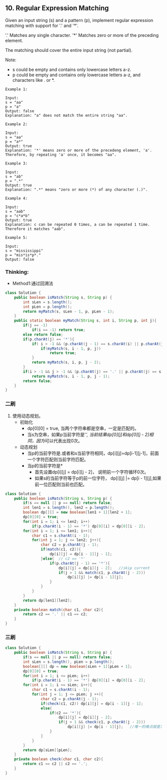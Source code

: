## 10. Regular Expression Matching
Given an input string (s) and a pattern (p), implement regular expression matching with support for '.' and '*'.

'.' Matches any single character.
'*' Matches zero or more of the preceding element.

The matching should cover the entire input string (not partial).

Note:

* s could be empty and contains only lowercase letters a-z.
* p could be empty and contains only lowercase letters a-z, and characters like . or *.

```
Example 1:

Input:
s = "aa"
p = "a"
Output: false
Explanation: "a" does not match the entire string "aa".

Example 2:

Input:
s = "aa"
p = "a*"
Output: true
Explanation: '*' means zero or more of the precedeng element, 'a'. Therefore, by repeating 'a' once, it becomes "aa".

Example 3:

Input:
s = "ab"
p = ".*"
Output: true
Explanation: ".*" means "zero or more (*) of any character (.)".

Example 4:

Input:
s = "aab"
p = "c*a*b"
Output: true
Explanation: c can be repeated 0 times, a can be repeated 1 time. Therefore it matches "aab".

Example 5:

Input:
s = "mississippi"
p = "mis*is*p*."
Output: false
```

### Thinking:
* Method1:通过回溯法

```Java
class Solution {
    public boolean isMatch(String s, String p) {
        int sLen = s.length();
        int pLen = p.length();
        return myMatch(s, sLen - 1, p, pLen - 1);
    }
    public static boolean myMatch(String s, int i, String p, int j){
        if(j == -1)
            if(i == -1) return true;
        else return false;
        if(p.charAt(j) == '*'){
            if( i > -1 && (p.charAt(j - 1) == s.charAt(i) || p.charAt(j - 1) == '.')){
                if(myMatch(s, i - 1, p, j))
                    return true;
            }
            return myMatch(s, i, p, j - 2);
        }
        if(i > -1 && j > -1 && (p.charAt(j) == '.' || p.charAt(j) == s.charAt(i)))
            return myMatch(s, i - 1, p, j - 1);
        return false;
    }
}
```

### 二刷
1. 使用动态规划。
	* 初始化
		* dp[0][0] = true, 当两个字符串都是空串，一定是匹配的。
		* 当s为空串，如果p当前字符是'*', 当前结果dp[0][j]和dp[0][j - 2]相同，因为*可以代表出现0次。
	* 动态规划
		* 当p的当前字符是.或者和s当前字符相同，dp[i][j]=dp[i-1][j-1]，前面一个字符匹配则当前字符匹配。
		* 当p的当前字符是*
			* 首先设置dp[i][j] = dp[i][j - 2]， 说明前一个字符循环0次。
			* 如果s的当前字符等于p的前一位字符， dp[i][j] |= dp[i - 1][j],如果前一位匹配则当前也匹配。

```Java
class Solution {
    public boolean isMatch(String s, String p) {
        if(s == null || p == null) return false;
        int len1 = s.length(), len2 = p.length();
        boolean dp[][] = new boolean[len1 + 1][len2 + 1];
        dp[0][0] = true;
        for(int i = 1; i <= len2; i++)
            if(p.charAt(i - 1) == '*') dp[0][i] = dp[0][i - 2];
        for(int i = 1; i <= len1; i++){
            char c1 = s.charAt(i - 1);
            for(int j = 1; j <= len2; j++){
                char c2 = p.charAt(j - 1);
                if(match(c1, c2)){
                    dp[i][j] = dp[i - 1][j - 1];
                }else{  // c2 == '*'
                    if(p.charAt(j - 1) == '*'){
                        dp[i][j] = dp[i][j - 2];   //skip current
                        if(j > 1 && match(c1, p.charAt(j - 2)))
                            dp[i][j] |= dp[i - 1][j];
                    }
                }
            }
        }
        return dp[len1][len2];
    }
    private boolean match(char c1, char c2){
        return c2 == '.' || c1 == c2;
    }
}
```

### 三刷

```Java
class Solution {
    public boolean isMatch(String s, String p) {
        if(s == null || p == null) return false;
        int sLen = s.length(), pLen = p.length();
        boolean[][] dp = new boolean[sLen + 1][pLen + 1];
        dp[0][0] = true;
        for(int i = 1; i <= pLen; i++)
            if(p.charAt(i - 1) == '*') dp[0][i] = dp[0][i - 2];
        for(int i = 1; i <= sLen; i++){
            char c1 = s.charAt(i - 1);
            for(int j = 1; j <= pLen; j ++){
                char c2 = p.charAt(j - 1);
                if(check(c1, c2)) dp[i][j] = dp[i - 1][j - 1];
                else{
                    if(c2 == '*'){
                        dp[i][j] = dp[i][j - 2];
                        if(j > 1 && check(c1, p.charAt(j - 2)))
                            dp[i][j] |= dp[i - 1][j];	//唯一的难点就是为什么是j，是因为前一位也可能是通过匹配得到的。
                    }
                }
            }
        }
        return dp[sLen][pLen];
    }
    private boolean check(char c1, char c2){
        return c1 == c2 || c2 == '.';
    }
}
```